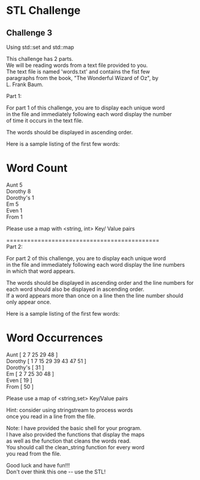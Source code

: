 # STL Challenge  
## Challenge 3  
Using std::set and std::map  

This challenge has 2 parts.  
We will be reading words from a text file provided to you.  
The text file is named 'words.txt' and contains the fist few  
paragraphs from the book, "The Wonderful Wizard of Oz", by  
L. Frank Baum.  

Part 1:  

For part 1 of this challenge, you are to display each unique word  
in the file and immediately following each word display the number  
of time it occurs in the text file.  

The words should be displayed in ascending order.  

Here is a sample listing of the first few words:  

Word         Count  
===================  
Aunt                 5  
Dorothy           8  
Dorothy's         1  
Em                   5  
Even                1  
From               1  

Please use a map with <string, int> Key/ Value pairs  

============================================  
Part 2:  

For part 2 of this challenge, you are to display each unique word  
in the file and immediately following each word display the line numbers  
in which that word appears.  

The words should be displayed in ascending order and the line numbers for  
each word should also be displayed in ascending order.  
If a word appears more than once on a line then the line number should  
only appear once.  

Here is a sample listing of the first few words:  

Word       Occurrences  
============================  
Aunt            [ 2 7 25 29 48 ]  
Dorothy      [ 1 7 15 29 39 43 47 51 ]  
Dorothy's   [ 31 ]  
Em              [ 2 7 25 30 48 ]  
Even           [ 19 ]  
From          [ 50 ]  

Please use a map of <string,set<int>> Key/Value pairs  

Hint: consider using stringstream to process words  
once you read in a line from the file.  

Note: I have provided the basic shell for your program.  
I have also provided the functions that display the maps  
as well as the function that cleans the words read.  
You should call the clean_string function for every word  
you read from the file.  

Good luck and have fun!!!  
Don't over think this one -- use the STL!  